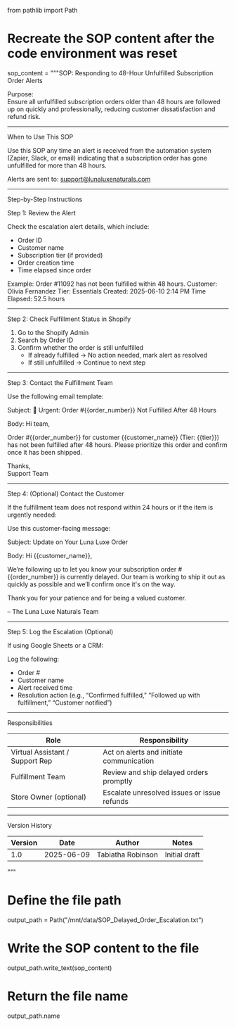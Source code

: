 from pathlib import Path

# Recreate the SOP content after the code environment was reset
sop_content = """SOP: Responding to 48-Hour Unfulfilled Subscription Order Alerts

Purpose:  
Ensure all unfulfilled subscription orders older than 48 hours are followed up on quickly and professionally, reducing customer dissatisfaction and refund risk.

---

When to Use This SOP

Use this SOP any time an alert is received from the automation system (Zapier, Slack, or email) indicating that a subscription order has gone unfulfilled for more than 48 hours.

Alerts are sent to: support@lunaluxenaturals.com

---

Step-by-Step Instructions

Step 1: Review the Alert

Check the escalation alert details, which include:
- Order ID
- Customer name
- Subscription tier (if provided)
- Order creation time
- Time elapsed since order

Example:
Order #11092 has not been fulfilled within 48 hours.
Customer: Olivia Fernandez
Tier: Essentials
Created: 2025-06-10 2:14 PM
Time Elapsed: 52.5 hours

---

Step 2: Check Fulfillment Status in Shopify

1. Go to the Shopify Admin
2. Search by Order ID
3. Confirm whether the order is still unfulfilled
   - If already fulfilled → No action needed, mark alert as resolved
   - If still unfulfilled → Continue to next step

---

Step 3: Contact the Fulfillment Team

Use the following email template:

Subject: 🚨 Urgent: Order #{{order_number}} Not Fulfilled After 48 Hours

Body:
Hi team,

Order #{{order_number}} for customer {{customer_name}} (Tier: {{tier}}) has not been fulfilled after 48 hours. Please prioritize this order and confirm once it has been shipped.

Thanks,  
Support Team

---

Step 4: (Optional) Contact the Customer

If the fulfillment team does not respond within 24 hours or if the item is urgently needed:

Use this customer-facing message:

Subject: Update on Your Luna Luxe Order

Body:
Hi {{customer_name}},

We’re following up to let you know your subscription order #{{order_number}} is currently delayed. Our team is working to ship it out as quickly as possible and we’ll confirm once it's on the way.

Thank you for your patience and for being a valued customer.

– The Luna Luxe Naturals Team

---

Step 5: Log the Escalation (Optional)

If using Google Sheets or a CRM:

Log the following:
- Order #
- Customer name
- Alert received time
- Resolution action (e.g., “Confirmed fulfilled,” “Followed up with fulfillment,” “Customer notified”)

---

Responsibilities

Role         | Responsibility
-------------|--------------------------------------------------
Virtual Assistant / Support Rep | Act on alerts and initiate communication
Fulfillment Team | Review and ship delayed orders promptly
Store Owner (optional) | Escalate unresolved issues or issue refunds

---

Version History

Version | Date       | Author             | Notes
--------|------------|--------------------|----------------------
1.0     | 2025-06-09 | Tabiatha Robinson  | Initial draft
"""

# Define the file path
output_path = Path("/mnt/data/SOP_Delayed_Order_Escalation.txt")

# Write the SOP content to the file
output_path.write_text(sop_content)

# Return the file name
output_path.name

